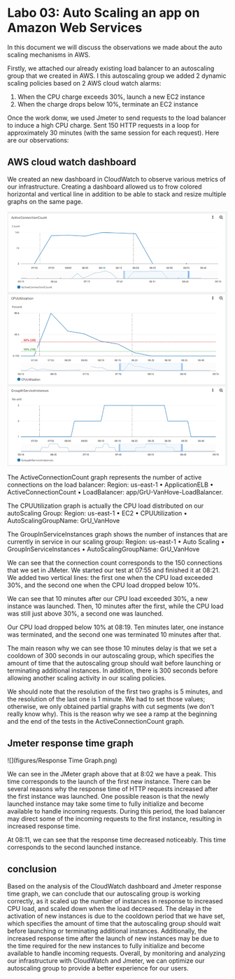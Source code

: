 # Labo 03: Auto Scaling an app on Amazon Web Services
In this document we will discuss the observations we made about the auto scaling mechanisms in AWS.

Firstly, we attached our already existing load balancer to an autoscaling group that we created in AWS. I this autoscaling group we added 2 dynamic scaling policies based on 2 AWS cloud watch alarms:

1. When the CPU charge exceeds 30%, launch a new EC2 instance
2. When the charge drops below 10%, terminate an EC2 instance

Once the work donw, we used Jmeter to send requests to the load balancer to induce a high CPU charge. Sent 150 HTTP requests in a loop for approximately 30 minutes (with the same session for each request). Here are our observations:

## AWS cloud watch dashboard

We created an new dashboard in CloudWatch to observe various metrics of our infrastructure. Creating a dashboard allowed us to frow colored horizontal and vertical line in addition to be able to stack and resize multiple graphs on the same page.

![](figures/Graph_2.png)

The ActiveConnectionCount graph represents the number of active connections on the load balancer:
Region: us-east-1 • ApplicationELB • ActiveConnectionCount • LoadBalancer: app/GrU-VanHove-LoadBalancer.

The CPUUtilization graph is actually the CPU load distributed on our autoScaling Group: 
Region: us-east-1 • EC2 • CPUUtilization • AutoScalingGroupName: GrU_VanHove

The GroupInServiceInstances graph shows the number of instances that are currently in service in our scaling group:
Region: us-east-1 • Auto Scaling • GroupInServiceInstances • AutoScalingGroupName: GrU_VanHove

We can see that the connection count corresponds to the 150 connections that we set in JMeter. We started our test at 07:55 and finished it at 08:21. We added two vertical lines: the first one when the CPU load exceeded 30%, and the second one when the CPU load dropped below 10%.

We can see that 10 minutes after our CPU load exceeded 30%, a new instance was launched. Then, 10 minutes after the first, while the CPU load was still just above 30%, a second one was launched.

Our CPU load dropped below 10% at 08:19. Ten minutes later, one instance was terminated, and the second one was terminated 10 minutes after that.

The main reason why we can see those 10 minutes delay is that we set a cooldown of 300 seconds in our autoscaling group, which specifies the amount of time that the autoscaling group should wait before launching or terminating additional instances. In addition, there is 300 seconds before allowing another scaling activity in our scaling policies. 

We should note that the resolution of the first two graphs is 5 minutes, and the resolution of the last one is 1 minute. We had to set those values; otherwise, we only obtained partial graphs with cut segments (we don't really know why). This is the reason why we see a ramp at the beginning and the end of the tests in the ActiveConnectionCount graph.

## Jmeter response time graph

![](figures/Response Time Graph.png)

We can see in the JMeter graph above that at 8:02 we have a peak. This time corresponds to the launch of the first new instance. There can be several reasons why the response time of HTTP requests increased after the first instance was launched. One possible reason is that the newly launched instance may take some time to fully initialize and become available to handle incoming requests. During this period, the load balancer may direct some of the incoming requests to the first instance, resulting in increased response time.

At 08:11, we can see that the response time decreased noticeably. This time corresponds to the second launched instance.

## conclusion

Based on the analysis of the CloudWatch dashboard and Jmeter response time graph, we can conclude that our autoscaling group is working correctly, as it scaled up the number of instances in response to increased CPU load, and scaled down when the load decreased. The delay in the activation of new instances is due to the cooldown period that we have set, which specifies the amount of time that the autoscaling group should wait before launching or terminating additional instances. Additionally, the increased response time after the launch of new instances may be due to the time required for the new instances to fully initialize and become available to handle incoming requests. Overall, by monitoring and analyzing our infrastructure with CloudWatch and Jmeter, we can optimize our autoscaling group to provide a better experience for our users.
